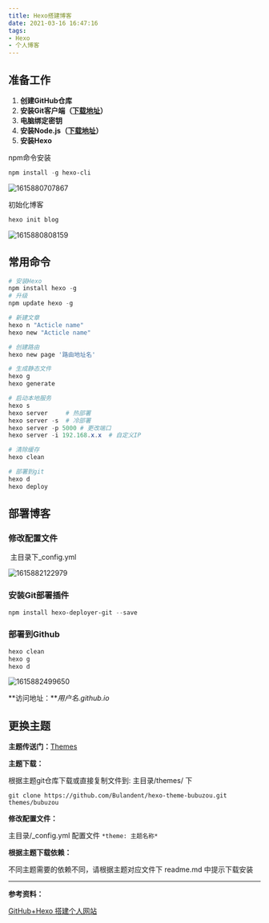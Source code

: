 ```yaml
---
title: Hexo搭建博客
date: 2021-03-16 16:47:16
tags:
- Hexo
- 个人博客
---
```


## 准备工作

1. **创建GitHub仓库**
2. **安装Git客户端（[下载地址](https://git-scm.com/download/win)）**
3. **电脑绑定密钥**
4. **安装Node.js（[下载地址](https://nodejs.org/en/download/)）**
5. **安装Hexo**

npm命令安装

```powershell
npm install -g hexo-cli
```


![1615880707867](https://img30.360buyimg.com/pop/jfs/t1/169010/12/13034/7688/60515eacE36b528f5/0f31e5a2786540a2.png)

初始化博客

```powershell
hexo init blog
```

![1615880808159](https://img30.360buyimg.com/pop/jfs/t1/156211/27/16450/10007/60515eacE6e29da19/1763598c0dc5ea70.png)

## 常用命令

```powershell
# 安装Hexo
npm install hexo -g
# 升级
npm update hexo -g
```

```powershell
# 新建文章
hexo n "Acticle name"
hexo new "Acticle name"

# 创建路由
hexo new page '路由地址名'

# 生成静态文件
hexo g
hexo generate

# 启动本地服务
hexo s
hexo server 	# 热部署
hexo server -s 	# 冷部署
hexo server -p 5000	# 更改端口
hexo server -i 192.168.x.x	# 自定义IP

# 清除缓存
hexo clean

# 部署到git
hexo d
hexo deploy
```

## 部署博客

### **修改配置文件**

​	主目录下_config.yml

![1615882122979](https://img30.360buyimg.com/pop/jfs/t1/155581/16/16210/11840/60515eacE330d0d00/bc221512ebc374e3.png)

### 安装Git部署插件

```powershell
npm install hexo-deployer-git --save
```

### 部署到Github

```powershell
hexo clean
hexo g
hexo d
```

![1615882499650](https://img30.360buyimg.com/pop/jfs/t1/164788/13/13145/15522/60515eacE588a6fd1/8c6d0ae9e4bcdc96.png)

**访问地址：***用户名.github.io*

## 更换主题

**主题传送门：**[Themes](https://hexo.io/themes/)

**主题下载：**

根据主题git仓库下载或直接复制文件到: 主目录/themes/ 下

```po
git clone https://github.com/Bulandent/hexo-theme-bubuzou.git themes/bubuzou
```

**修改配置文件：** 

主目录/_config.yml 配置文件 `*theme: 主题名称*`

**根据主题下载依赖：**

不同主题需要的依赖不同，请根据主题对应文件下 readme.md 中提示下载安装

------

**参考资料：**

[GitHub+Hexo 搭建个人网站](https://zhuanlan.zhihu.com/p/26625249)
